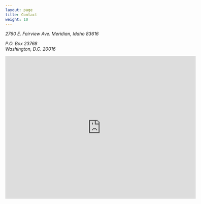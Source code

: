 ```yaml
---
layout: page
title: Contact
weight: 10
---
```

<div class="row">
  <div class="col-md-3">
    <address markdown="1">
2760 E. Fairview Ave.  
Meridian, Idaho 83616

P.O. Box 23768  
Washington, D.C. 20016
</address>
  </div>
  <div class="col-md-8 col-md-offset-1">
    <iframe src="https://www.google.com/maps/embed?pb=!1m18!1m12!1m3!1d2888.3011047385653!2d-116.36308478399077!3d43.62109157912259!2m3!1f0!2f0!3f0!3m2!1i1024!2i768!4f13.1!3m3!1m2!1s0x54ae5413650899d3%3A0x621a1e90bd792f0f!2s2760+E+Fairview+Ave%2C+Meridian%2C+ID+83642%2C+USA!5e0!3m2!1sen!2sca!4v1446057423169" width="600" height="450" frameborder="0" style="border:0" allowfullscreen></iframe>
  </div>
</div>